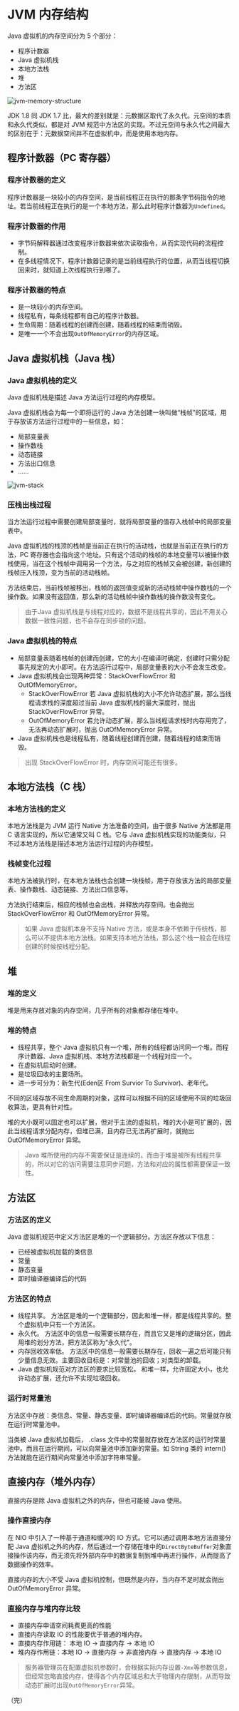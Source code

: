 # JVM 内存结构

Java 虚拟机的内存空间分为 5 个部分：

* 程序计数器
* Java 虚拟机栈
* 本地方法栈
* 堆
* 方法区

![jvm-memory-structure](http://p9ucdlghd.bkt.clouddn.com/jvm-memory-structure.jpg)

JDK 1.8 同 JDK 1.7 比，最大的差别就是：元数据区取代了永久代。元空间的本质和永久代类似，都是对 JVM 规范中方法区的实现。不过元空间与永久代之间最大的区别在于：元数据空间并不在虚拟机中，而是使用本地内存。

## 程序计数器（PC 寄存器）

### 程序计数器的定义

程序计数器是一块较小的内存空间，是当前线程正在执行的那条字节码指令的地址。若当前线程正在执行的是一个本地方法，那么此时程序计数器为`Undefined`。

### 程序计数器的作用

* 字节码解释器通过改变程序计数器来依次读取指令，从而实现代码的流程控制。
* 在多线程情况下，程序计数器记录的是当前线程执行的位置，从而当线程切换回来时，就知道上次线程执行到哪了。

### 程序计数器的特点

* 是一块较小的内存空间。
* 线程私有，每条线程都有自己的程序计数器。
* 生命周期：随着线程的创建而创建，随着线程的结束而销毁。
* 是唯一一个不会出现`OutOfMemoryError`的内存区域。

## Java 虚拟机栈（Java 栈）

### Java 虚拟机栈的定义

Java 虚拟机栈是描述 Java 方法运行过程的内存模型。

Java 虚拟机栈会为每一个即将运行的 Java 方法创建一块叫做“栈帧”的区域，用于存放该方法运行过程中的一些信息，如：

* 局部变量表
* 操作数栈
* 动态链接
* 方法出口信息
* ......

![jvm-stack](http://p9ucdlghd.bkt.clouddn.com/jvm-stack.jpg)

### 压栈出栈过程

当方法运行过程中需要创建局部变量时，就将局部变量的值存入栈帧中的局部变量表中。

Java 虚拟机栈的栈顶的栈帧是当前正在执行的活动栈，也就是当前正在执行的方法，PC 寄存器也会指向这个地址。只有这个活动的栈帧的本地变量可以被操作数栈使用，当在这个栈帧中调用另一个方法，与之对应的栈帧又会被创建，新创建的栈帧压入栈顶，变为当前的活动栈帧。

方法结束后，当前栈帧被移出，栈帧的返回值变成新的活动栈帧中操作数栈的一个操作数。如果没有返回值，那么新的活动栈帧中操作数栈的操作数没有变化。

> 由于Java 虚拟机栈是与线程对应的，数据不是线程共享的，因此不用关心数据一致性问题，也不会存在同步锁的问题。

### Java 虚拟机栈的特点

* 局部变量表随着栈帧的创建而创建，它的大小在编译时确定，创建时只需分配事先规定的大小即可。在方法运行过程中，局部变量表的大小不会发生改变。
* Java 虚拟机栈会出现两种异常：StackOverFlowError 和 OutOfMemoryError。
  * StackOverFlowError  若 Java 虚拟机栈的大小不允许动态扩展，那么当线程请求栈的深度超过当前 Java 虚拟机栈的最大深度时，抛出 StackOverFlowError 异常。
  * OutOfMemoryError  若允许动态扩展，那么当线程请求栈时内存用完了，无法再动态扩展时，抛出 OutOfMemoryError 异常。
* Java 虚拟机栈也是线程私有，随着线程创建而创建，随着线程的结束而销毁。

> 出现 StackOverFlowError 时，内存空间可能还有很多。

## 本地方法栈（C 栈）

### 本地方法栈的定义

本地方法栈是为 JVM 运行 Native 方法准备的空间，由于很多 Native 方法都是用 C 语言实现的，所以它通常又叫 C 栈。它与 Java 虚拟机栈实现的功能类似，只不过本地方法栈是描述本地方法运行过程的内存模型。

### 栈帧变化过程

本地方法被执行时，在本地方法栈也会创建一块栈帧，用于存放该方法的局部变量表、操作数栈、动态链接、方法出口信息等。

方法执行结束后，相应的栈帧也会出栈，并释放内存空间。也会抛出 StackOverFlowError 和 OutOfMemoryError 异常。

> 如果 Java 虚拟机本身不支持 Native 方法，或是本身不依赖于传统栈，那么可以不提供本地方法栈。如果支持本地方法栈，那么这个栈一般会在线程创建的时候按线程分配。

## 堆

### 堆的定义

堆是用来存放对象的内存空间，几乎所有的对象都存储在堆中。

### 堆的特点

* 线程共享，整个 Java 虚拟机只有一个堆，所有的线程都访问同一个堆。而程序计数器、Java 虚拟机栈、本地方法栈都是一个线程对应一个。
* 在虚拟机启动时创建。
* 是垃圾回收的主要场所。
* 进一步可分为：新生代\(Eden区  From Survior  To Survivor\)、老年代。

不同的区域存放不同生命周期的对象，这样可以根据不同的区域使用不同的垃圾回收算法，更具有针对性。

堆的大小既可以固定也可以扩展，但对于主流的虚拟机，堆的大小是可扩展的，因此当线程请求分配内存，但堆已满，且内存已无法再扩展时，就抛出 OutOfMemoryError 异常。

> Java 堆所使用的内存不需要保证是连续的。而由于堆是被所有线程共享的，所以对它的访问需要注意同步问题，方法和对应的属性都需要保证一致性。

## 方法区

### 方法区的定义

Java 虚拟机规范中定义方法区是堆的一个逻辑部分。方法区存放以下信息：  


* 已经被虚拟机加载的类信息
* 常量
* 静态变量
* 即时编译器编译后的代码

### 方法区的特点

* 线程共享。  方法区是堆的一个逻辑部分，因此和堆一样，都是线程共享的。整个虚拟机中只有一个方法区。
* 永久代。  方法区中的信息一般需要长期存在，而且它又是堆的逻辑分区，因此用堆的划分方法，把方法区称为“永久代”。
* 内存回收效率低。  方法区中的信息一般需要长期存在，回收一遍之后可能只有少量信息无效。主要回收目标是：对常量池的回收；对类型的卸载。
* Java 虚拟机规范对方法区的要求比较宽松。  和堆一样，允许固定大小，也允许动态扩展，还允许不实现垃圾回收。

### 运行时常量池

方法区中存放：类信息、常量、静态变量、即时编译器编译后的代码。常量就存放在运行时常量池中。

当类被 Java 虚拟机加载后， .class 文件中的常量就存放在方法区的运行时常量池中。而且在运行期间，可以向常量池中添加新的常量。如 String 类的 intern\(\) 方法就能在运行期间向常量池中添加字符串常量。

## 直接内存（堆外内存）

直接内存是除 Java 虚拟机之外的内存，但也可能被 Java 使用。

### 操作直接内存

在 NIO 中引入了一种基于通道和缓冲的 IO 方式。它可以通过调用本地方法直接分配 Java 虚拟机之外的内存，然后通过一个存储在堆中的`DirectByteBuffer`对象直接操作该内存，而无须先将外部内存中的数据复制到堆中再进行操作，从而提高了数据操作的效率。

直接内存的大小不受 Java 虚拟机控制，但既然是内存，当内存不足时就会抛出 OutOfMemoryError 异常。

### 直接内存与堆内存比较

* 直接内存申请空间耗费更高的性能
* 直接内存读取 IO 的性能要优于普通的堆内存。
* 直接内存作用链： 本地 IO -&gt; 直接内存 -&gt; 本地 IO
* 堆内存作用链：本地 IO -&gt; 直接内存 -&gt; 非直接内存 -&gt; 直接内存 -&gt; 本地 IO

> 服务器管理员在配置虚拟机参数时，会根据实际内存设置`-Xmx`等参数信息，但经常忽略直接内存，使得各个内存区域总和大于物理内存限制，从而导致动态扩展时出现`OutOfMemoryError`异常。

（完）
